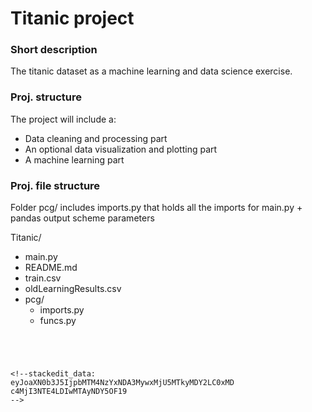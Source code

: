 
# Titanic project

### Short description
The titanic dataset as a machine learning and data science exercise.

### Proj. structure


The project will include a:
* Data cleaning and processing part
* An optional data visualization and plotting part
* A machine learning part

### Proj. file structure

Folder pcg/ includes imports.py that holds all the imports for main.py + pandas output scheme parameters

Titanic/
* main.py             
* README.md
* train.csv
* oldLearningResults.csv
* pcg/
  * imports.py
  * funcs.py


```




<!--stackedit_data:
eyJoaXN0b3J5IjpbMTM4NzYxNDA3MywxMjU5MTkyMDY2LC0xMD
c4MjI3NTE4LDIwMTAyNDY5OF19
-->
